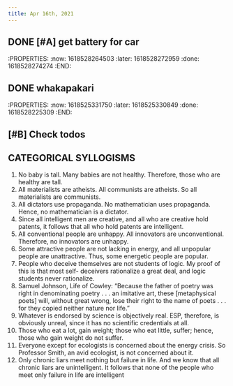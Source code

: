 ```yaml
---
title: Apr 16th, 2021
---
```


## DONE [#A]  get battery for car
:PROPERTIES:
:now: 1618528264503
:later: 1618528272959
:done: 1618528274274
:END:
## DONE whakapakari
:PROPERTIES:
:now: 1618525331750
:later: 1618525330849
:done: 1618528225309
:END:
## [#B] Check todos
## CATEGORICAL SYLLOGISMS
1. No baby is tall. Many babies are not healthy. Therefore, those who are healthy are tall.
2. All materialists are atheists. All communists are atheists. So all materialists are communists.
3. All dictators use propaganda. No mathematician uses propaganda. Hence, no mathematician is a dictator.
4. Since all intelligent men are creative, and all who are creative hold patents, it follows that all who hold patents are intelligent.
5. All conventional people are unhappy. All innovators are unconventional. Therefore, no innovators are unhappy.
6. Some attractive people are not lacking in energy, and all unpopular people are unattractive. Thus, some energetic people are popular.
7. People who deceive themselves are not students of logic. My proof of this is that most self- deceivers rationalize a great deal, and logic students never rationalize.
8. Samuel Johnson, Life of Cowley: “Because the father of poetry was right in denominating poetry . . . an imitative art, these [metaphysical poets] will, without great wrong, lose their right to the name of poets . . . for they copied neither nature nor life.”
9. Whatever is endorsed by science is objectively real. ESP, therefore, is obviously unreal, since it has no scientific credentials at all.
10. Those who eat a lot, gain weight; those who eat little, suffer; hence, those who gain weight do not suffer.
11. Everyone except for ecologists is concerned about the energy crisis. So Professor Smith, an avid ecologist, is not concerned about it.
12. Only chronic liars meet nothing but failure in life. And we know that all chronic liars are unintelligent. It follows that none of the people who meet only failure in life are intelligent
